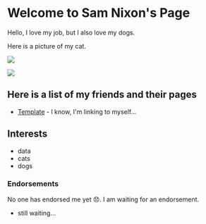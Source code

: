 # Welcome to Sam Nixon's Page

Hello, I love my job, but I also love my dogs.

Here is a picture of my cat.

![](/data-fellowship-git/images/cat.jpg)

![](/data-fellowship-git/images/catvdog.jpg)

## Here is a list of my friends and their pages

* [Template](/data-fellowship-git/template) - I know, I'm linking to myself...

## Interests

* data
* cats
* dogs

### Endorsements

No one has endorsed me yet 😞. I am waiting for an endorsement.

* still waiting...
